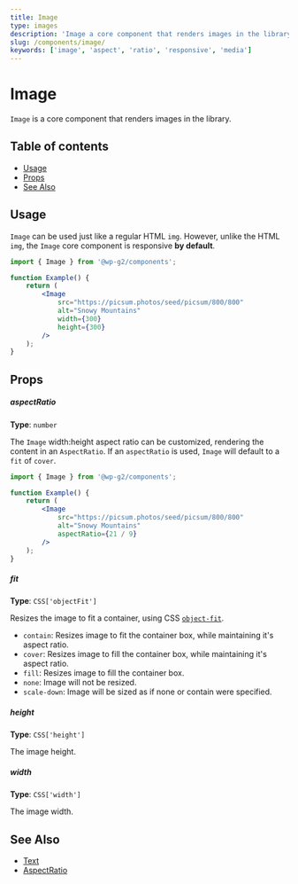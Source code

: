 ```yaml
---
title: Image
type: images
description: 'Image a core component that renders images in the library.'
slug: /components/image/
keywords: ['image', 'aspect', 'ratio', 'responsive', 'media']
---
```


# Image

`Image` is a core component that renders images in the library.

## Table of contents

<!-- START doctoc generated TOC please keep comment here to allow auto update -->
<!-- DON'T EDIT THIS SECTION, INSTEAD RE-RUN doctoc TO UPDATE -->

-   [Usage](#usage)
-   [Props](#props)
-   [See Also](#see-also)

<!-- END doctoc generated TOC please keep comment here to allow auto update -->

<!-- Automatically Generated. DO NOT EDIT THIS FILE. -->
<!-- Instead, edit packages/website/src/docs/components/core/image.mdx -->

<!-- props -->

<!-- Automatically Generated -->

## Usage

`Image` can be used just like a regular HTML `img`. However, unlike the HTML `img`, the `Image` core component is responsive **by default**.

```jsx live
import { Image } from '@wp-g2/components';

function Example() {
	return (
		<Image
			src="https://picsum.photos/seed/picsum/800/800"
			alt="Snowy Mountains"
			width={300}
			height={300}
		/>
	);
}
```

## Props

##### aspectRatio

**Type**: `number`

The `Image` width:height aspect ratio can be customized, rendering the content in an `AspectRatio`. If an `aspectRatio` is used, `Image` will default to a `fit` of `cover`.

```jsx live
import { Image } from '@wp-g2/components';

function Example() {
	return (
		<Image
			src="https://picsum.photos/seed/picsum/800/800"
			alt="Snowy Mountains"
			aspectRatio={21 / 9}
		/>
	);
}
```

##### fit

**Type**: `CSS['objectFit']`

Resizes the image to fit a container, using CSS [`object-fit`](https:*developer.mozilla.org/en-US/docs/Web/CSS/object-fit).

-   `contain`: Resizes image to fit the container box, while maintaining it's aspect ratio.
-   `cover`: Resizes image to fill the container box, while maintaining it's aspect ratio.
-   `fill`: Resizes image to fill the container box.
-   `none`: Image will not be resized.
-   `scale-down`: Image will be sized as if none or contain were specified.

##### height

**Type**: `CSS['height']`

The image height.

##### width

**Type**: `CSS['width']`

The image width.

<!-- /Automatically Generated -->
<!-- /props -->

## See Also

-   [Text](../text/)
-   [AspectRatio](../aspectratio/)

